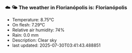 ### ☁️ 🌤️  The weather in Florianópolis is: Florianópolis

- Temperature: 8.75°C
- On flesh: 7.29°C
- Relative air humidity: 74%
- Rain: 0.0 mm
- Description: Clear sky
- last updated: 2025-07-30T03:41:43.488851
